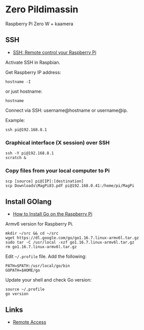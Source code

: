# Zero Pildimassin

Raspberry Pi Zero W + kaamera

## SSH

* [SSH: Remote control your Raspberry Pi](https://magpi.raspberrypi.org/articles/ssh-remote-control-raspberry-pi)

Activate SSH in Raspbian.

Get Raspberry IP address:

    hostname -I
    
or just hostname:

    hostname
    
Connect via SSH: username@hostname or username@ip.

Example:

    ssh pi@192.168.8.1

### Graphical interface (X session) over SSH

    ssh -Y pi@192.168.8.1
    scratch &
    
### Copy files from your local computer to Pi

    scp [source] pi@[IP]:[destination]
    scp Downloads\MagPi83.pdf pi@192.168.0.41:/home/pi/MagPi

## Install GOlang

* [How to Install Go on the Raspberry Pi](https://www.jeremymorgan.com/tutorials/raspberry-pi/install-go-raspberry-pi/)

Armv6 version for Raspberry Pi.

    mkdir ~/src && cd ~/src
    wget https://dl.google.com/go/go1.16.7.linux-armv6l.tar.gz
    sudo tar -C /usr/local -xzf go1.16.7.linux-armv6l.tar.gz
    rm go1.16.7.linux-armv6l.tar.gz
    
Edit `~/.profile` file. Add the following:

    PATH=$PATH:/usr/local/go/bin
    GOPATH=$HOME/go

Update your shell and check Go version:

    source ~/.profile
    go version

## Links

* [Remote Access](https://www.raspberrypi.org/documentation/computers/remote-access.html)
